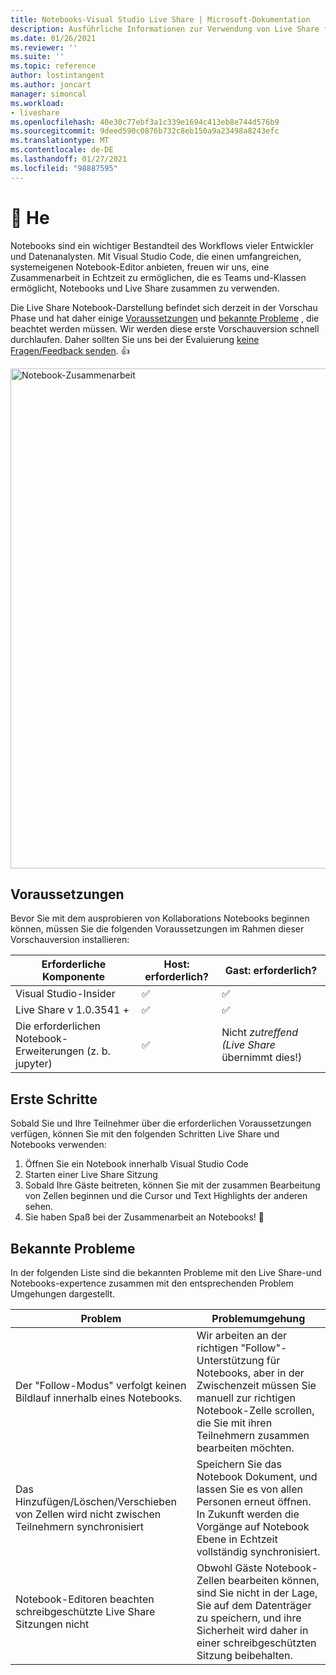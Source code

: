 ```yaml
---
title: Notebooks-Visual Studio Live Share | Microsoft-Dokumentation
description: Ausführliche Informationen zur Verwendung von Live Share für die Notebook-Zusammenarbeit
ms.date: 01/26/2021
ms.reviewer: ''
ms.suite: ''
ms.topic: reference
author: lostintangent
ms.author: joncart
manager: simoncal
ms.workload:
- liveshare
ms.openlocfilehash: 40e30c77ebf3a1c339e1694c413eb8e744d576b9
ms.sourcegitcommit: 9deed590c0876b732c8eb150a9a23498a8243efc
ms.translationtype: MT
ms.contentlocale: de-DE
ms.lasthandoff: 01/27/2021
ms.locfileid: "98887595"
---
```

# <a name="-notebooks"></a>📓 He

Notebooks sind ein wichtiger Bestandteil des Workflows vieler Entwickler und Datenanalysten. Mit Visual Studio Code, die einen umfangreichen, systemeigenen Notebook-Editor anbieten, freuen wir uns, eine Zusammenarbeit in Echtzeit zu ermöglichen, die es Teams und-Klassen ermöglicht, Notebooks und Live Share zusammen zu verwenden.

Die Live Share Notebook-Darstellung befindet sich derzeit in der Vorschau Phase und hat daher einige [Voraussetzungen](#pre-requisites) und [bekannte Probleme](#known-issues) , die beachtet werden müssen. Wir werden diese erste Vorschauversion schnell durchlaufen. Daher sollten Sie uns bei der Evaluierung [keine Fragen/Feedback senden](http://github.com/microsoftdocs/live-share). 👍<br />

<img width="800px" src="https://user-images.githubusercontent.com/116461/105928037-0d07a680-5ffa-11eb-8447-23bdb77fee9e.png" title="Notebook-Zusammenarbeit" />

## <a name="pre-requisites"></a>Voraussetzungen

Bevor Sie mit dem ausprobieren von Kollaborations Notebooks beginnen können, müssen Sie die folgenden Voraussetzungen im Rahmen dieser Vorschauversion installieren:

| Erforderliche Komponente | Host: erforderlich? | Gast: erforderlich? |
|-|-|-|
| Visual Studio-Insider | ✅ | ✅ |
| Live Share v 1.0.3541 + | ✅ | ✅ |
| Die erforderlichen Notebook-Erweiterungen (z. b. jupyter) | ✅ | Nicht _zutreffend (Live Share_ übernimmt dies!) |

## <a name="getting-started"></a>Erste Schritte

Sobald Sie und Ihre Teilnehmer über die erforderlichen Voraussetzungen verfügen, können Sie mit den folgenden Schritten Live Share und Notebooks verwenden:

1. Öffnen Sie ein Notebook innerhalb Visual Studio Code
1. Starten einer Live Share Sitzung
1. Sobald Ihre Gäste beitreten, können Sie mit der zusammen Bearbeitung von Zellen beginnen und die Cursor und Text Highlights der anderen sehen.
1. Sie haben Spaß bei der Zusammenarbeit an Notebooks! 🎉 

## <a name="known-issues"></a>Bekannte Probleme

In der folgenden Liste sind die bekannten Probleme mit den Live Share-und Notebooks-expertence zusammen mit den entsprechenden Problem Umgehungen dargestellt. 

| Problem | Problemumgehung | 
|-|-|
| Der "Follow-Modus" verfolgt keinen Bildlauf innerhalb eines Notebooks. | Wir arbeiten an der richtigen "Follow"-Unterstützung für Notebooks, aber in der Zwischenzeit müssen Sie manuell zur richtigen Notebook-Zelle scrollen, die Sie mit ihren Teilnehmern zusammen bearbeiten möchten. |
| Das Hinzufügen/Löschen/Verschieben von Zellen wird nicht zwischen Teilnehmern synchronisiert | Speichern Sie das Notebook Dokument, und lassen Sie es von allen Personen erneut öffnen. In Zukunft werden die Vorgänge auf Notebook Ebene in Echtzeit vollständig synchronisiert. |
| Notebook-Editoren beachten schreibgeschützte Live Share Sitzungen nicht | Obwohl Gäste Notebook-Zellen bearbeiten können, sind Sie nicht in der Lage, Sie auf dem Datenträger zu speichern, und ihre Sicherheit wird daher in einer schreibgeschützten Sitzung beibehalten. |
